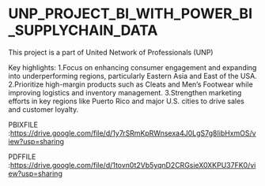 # UNP_PROJECT_BI_WITH_POWER_BI_SUPPLYCHAIN_DATA
This project is a part of United Network of Professionals (UNP)

Key highlights:
1.Focus on enhancing consumer engagement and expanding into underperforming regions, particularly Eastern Asia and East of the USA.
2.Prioritize high-margin products such as Cleats and Men’s Footwear while improving logistics and inventory management.
3.Strengthen marketing efforts in key regions like Puerto Rico and major U.S. cities to drive sales and customer loyalty.

PBIXFILE :https://drive.google.com/file/d/1y7rSRmKpRWnsexa4J0LgS7g8IibHxmOS/view?usp=sharing

PDFFILE :https://drive.google.com/file/d/1tovn0t2Vb5yqnD2CRGsieX0XKPU37FK0/view?usp=sharing
